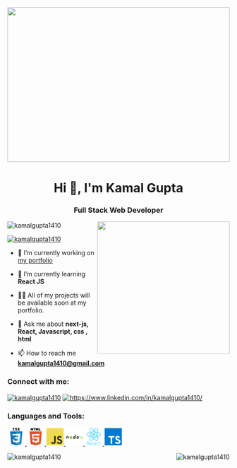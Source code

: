 <img width='100%' height='350px' src='https://media.istockphoto.com/id/1193278024/vector/application-of-smartphone-with-business-graph-and-analytics-data-on-isometric-mobile-phone.jpg?s=612x612&w=0&k=20&c=cV3zqN7LAi6_qAqW45_vZMg7HVRSt4_2NV-SRJ-FK04='/>
<h1 align="center">Hi 👋, I'm Kamal Gupta</h1>
<h3 align="center">Full Stack Web Developer</h3>
<img align='right' width='300px' height="300px" src='https://www.shutterstock.com/image-vector/software-design-over-white-background-260nw-277084379.jpg'/>
<p align="left"> <img src="https://komarev.com/ghpvc/?username=kamalgupta1410&label=Profile%20views&color=0e75b6&style=flat" alt="kamalgupta1410" /> </p>

<p align="left"> <a href="https://twitter.com/kamalgupta1410" target="blank"><img src="https://img.shields.io/twitter/follow/kamalgupta1410?logo=twitter&style=for-the-badge" alt="kamalgupta1410" /></a> </p>

- 🔭 I’m currently working on [my portfolio](https://kamalgupta1410.github.io/)

- 🌱 I’m currently learning **React JS**

- 👨‍💻 All of my projects will be available soon at my portfolio.

- 💬 Ask me about **next-js, React, Javascript, css , html**

- 📫 How to reach me **kamalgupta1410@gmail.com**

<h3 align="left">Connect with me:</h3>
<p align="left">
<a href="https://twitter.com/kamalgupta1410" target="blank"><img align="center" src="https://raw.githubusercontent.com/rahuldkjain/github-profile-readme-generator/master/src/images/icons/Social/twitter.svg" alt="kamalgupta1410" height="30" width="40" /></a>
<a href="https://linkedin.com/in/https://www.linkedin.com/in/kamalgupta1410/" target="blank"><img align="center" src="https://raw.githubusercontent.com/rahuldkjain/github-profile-readme-generator/master/src/images/icons/Social/linked-in-alt.svg" alt="https://www.linkedin.com/in/kamalgupta1410/" height="30" width="40" /></a>
</p>

<h3 align="left">Languages and Tools:</h3>
<p align="left"> <a href="https://www.w3schools.com/css/" target="_blank" rel="noreferrer"> <img src="https://raw.githubusercontent.com/devicons/devicon/master/icons/css3/css3-original-wordmark.svg" alt="css3" width="40" height="40"/> </a> <a href="https://www.w3.org/html/" target="_blank" rel="noreferrer"> <img src="https://raw.githubusercontent.com/devicons/devicon/master/icons/html5/html5-original-wordmark.svg" alt="html5" width="40" height="40"/> </a> <a href="https://developer.mozilla.org/en-US/docs/Web/JavaScript" target="_blank" rel="noreferrer"> <img src="https://raw.githubusercontent.com/devicons/devicon/master/icons/javascript/javascript-original.svg" alt="javascript" width="40" height="40"/> </a> <a href="https://nodejs.org" target="_blank" rel="noreferrer"> <img src="https://raw.githubusercontent.com/devicons/devicon/master/icons/nodejs/nodejs-original-wordmark.svg" alt="nodejs" width="40" height="40"/> </a> <a href="https://reactjs.org/" target="_blank" rel="noreferrer"> <img src="https://raw.githubusercontent.com/devicons/devicon/master/icons/react/react-original-wordmark.svg" alt="react" width="40" height="40"/> </a> <a href="https://www.typescriptlang.org/" target="_blank" rel="noreferrer"> <img src="https://raw.githubusercontent.com/devicons/devicon/master/icons/typescript/typescript-original.svg" alt="typescript" width="40" height="40"/> </a> </p>

<p><img align="left" width='35%' src="https://github-readme-stats.vercel.app/api/top-langs?username=kamalgupta1410&show_icons=true&locale=en&layout=compact" alt="kamalgupta1410" /></p>

<p>&nbsp;<img align='right' src="https://github-readme-stats.vercel.app/api?username=kamalgupta1410&show_icons=true&locale=en" alt="kamalgupta1410" /></p>
